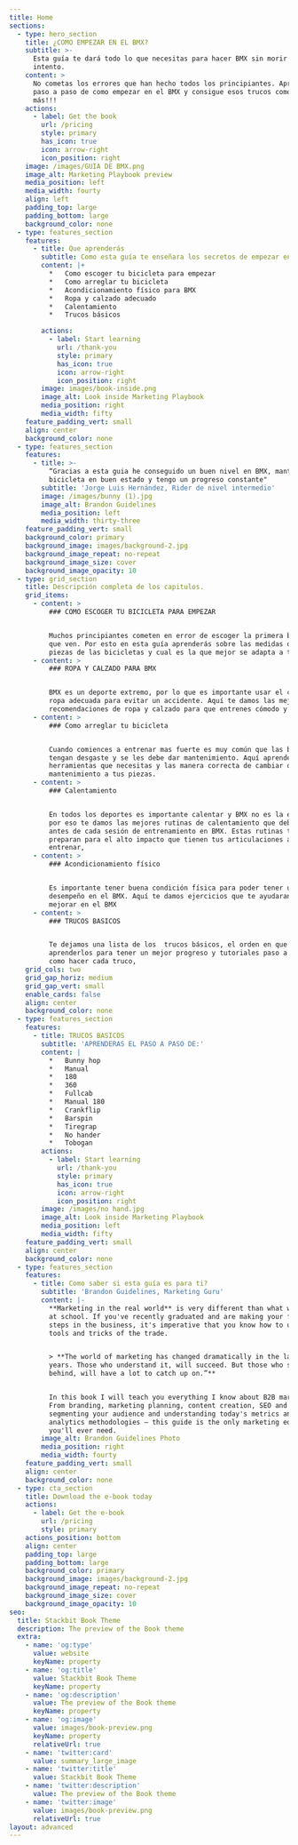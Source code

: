 ```yaml
---
title: Home
sections:
  - type: hero_section
    title: ¿COMO EMPEZAR EN EL BMX?
    subtitle: >-
      Esta guía te dará todo lo que necesitas para hacer BMX sin morir en el
      intento.
    content: >
      No cometas los errores que han hecho todos los principiantes. Aprende el
      paso a paso de como empezar en el BMX y consigue esos trucos como nadie
      más!!!
    actions:
      - label: Get the book
        url: /pricing
        style: primary
        has_icon: true
        icon: arrow-right
        icon_position: right
    image: /images/GUIA DE BMX.png
    image_alt: Marketing Playbook preview
    media_position: left
    media_width: fourty
    align: left
    padding_top: large
    padding_bottom: large
    background_color: none
  - type: features_section
    features:
      - title: Que aprenderás
        subtitle: Como esta guía te enseñara los secretos de empezar en el BMX
        content: |+
          *   Como escoger tu bicicleta para empezar
          *   Como arreglar tu bicicleta
          *   Acondicionamiento físico para BMX
          *   Ropa y calzado adecuado
          *   Calentamiento
          *   Trucos básicos 

        actions:
          - label: Start learning
            url: /thank-you
            style: primary
            has_icon: true
            icon: arrow-right
            icon_position: right
        image: images/book-inside.png
        image_alt: Look inside Marketing Playbook
        media_position: right
        media_width: fifty
    feature_padding_vert: small
    align: center
    background_color: none
  - type: features_section
    features:
      - title: >-
          “Gracias a esta guia he conseguido un buen nivel en BMX, mantengo mi
          bicicleta en buen estado y tengo un progreso constante"
        subtitle: 'Jorge Luis Hernández, Rider de nivel intermedio'
        image: /images/bunny (1).jpg
        image_alt: Brandon Guidelines
        media_position: left
        media_width: thirty-three
    feature_padding_vert: small
    background_color: primary
    background_image: images/background-2.jpg
    background_image_repeat: no-repeat
    background_image_size: cover
    background_image_opacity: 10
  - type: grid_section
    title: Descripción completa de los capitulos.
    grid_items:
      - content: >
          ### COMO ESCOGER TU BICICLETA PARA EMPEZAR


          Muchos principiantes cometen en error de escoger la primera bicicleta
          que ven. Por esto en esta guía aprenderás sobre las medidas de las
          piezas de las bicicletas y cual es la que mejor se adapta a tí. 
      - content: >
          ### ROPA Y CALZADO PARA BMX


          BMX es un deporte extremo, por lo que es importante usar el calzado y
          ropa adecuada para evitar un accidente. Aquí te damos las mejores
          recomendaciones de ropa y calzado para que entrenes cómodo y seguro.
      - content: >
          ### Como arreglar tu bicicleta


          Cuando comiences a entrenar mas fuerte es muy común que las bicicletas
          tengan desgaste y se les debe dar mantenimiento. Aquí aprenderás las
          herramientas que necesitas y las manera correcta de cambiar o darle
          mantenimiento a tus piezas.
      - content: >
          ### Calentamiento


          En todos los deportes es importante calentar y BMX no es la excepción,
          por eso te damos las mejores rutinas de calentamiento que debes hacer
          antes de cada sesión de entrenamiento en BMX. Estas rutinas te
          preparan para el alto impacto que tienen tus articulaciones al
          entrenar,
      - content: >
          ### Acondicionamiento físico 


          Es importante tener buena condición física para poder tener un mejor
          desempeño en el BMX. Aquí te damos ejercicios que te ayudaran a
          mejorar en el BMX
      - content: >
          ### TRUCOS BASICOS


          Te dejamos una lista de los  trucos básicos, el orden en que debes
          aprenderlos para tener un mejor progreso y tutoriales paso a paso de
          como hacer cada truco,
    grid_cols: two
    grid_gap_horiz: medium
    grid_gap_vert: small
    enable_cards: false
    align: center
    background_color: none
  - type: features_section
    features:
      - title: TRUCOS BASICOS
        subtitle: 'APRENDERAS EL PASO A PASO DE:'
        content: |
          *   Bunny hop
          *   Manual
          *   180
          *   360
          *   Fullcab
          *   Manual 180
          *   Crankflip
          *   Barspin
          *   Tiregrap
          *   No hander
          *   Tobogan
        actions:
          - label: Start learning
            url: /thank-you
            style: primary
            has_icon: true
            icon: arrow-right
            icon_position: right
        image: /images/no hand.jpg
        image_alt: Look inside Marketing Playbook
        media_position: left
        media_width: fifty
    feature_padding_vert: small
    align: center
    background_color: none
  - type: features_section
    features:
      - title: Como saber si esta guía es para ti?
        subtitle: 'Brandon Guidelines, Marketing Guru'
        content: |-
          **Marketing in the real world** is very different than what we learn
          at school. If you've recently graduated and are making your first
          steps in the business, it's imperative that you know how to use the
          tools and tricks of the trade.


          > **The world of marketing has changed dramatically in the last 10
          years. Those who understand it, will succeed. But those who stay
          behind, will have a lot to catch up on.”**


          In this book I will teach you everything I know about B2B marketing.
          From branding, marketing planning, content creation, SEO and PPC, to
          segmenting your audience and understanding today's metrics and
          analytics methodologies — this guide is the only marketing education
          you'll ever need.
        image_alt: Brandon Guidelines Photo
        media_position: right
        media_width: fourty
    feature_padding_vert: small
    align: center
    background_color: none
  - type: cta_section
    title: Download the e-book today
    actions:
      - label: Get the e-book
        url: /pricing
        style: primary
    actions_position: bottom
    align: center
    padding_top: large
    padding_bottom: large
    background_color: primary
    background_image: images/background-2.jpg
    background_image_repeat: no-repeat
    background_image_size: cover
    background_image_opacity: 10
seo:
  title: Stackbit Book Theme
  description: The preview of the Book theme
  extra:
    - name: 'og:type'
      value: website
      keyName: property
    - name: 'og:title'
      value: Stackbit Book Theme
      keyName: property
    - name: 'og:description'
      value: The preview of the Book theme
      keyName: property
    - name: 'og:image'
      value: images/book-preview.png
      keyName: property
      relativeUrl: true
    - name: 'twitter:card'
      value: summary_large_image
    - name: 'twitter:title'
      value: Stackbit Book Theme
    - name: 'twitter:description'
      value: The preview of the Book theme
    - name: 'twitter:image'
      value: images/book-preview.png
      relativeUrl: true
layout: advanced
---
```

